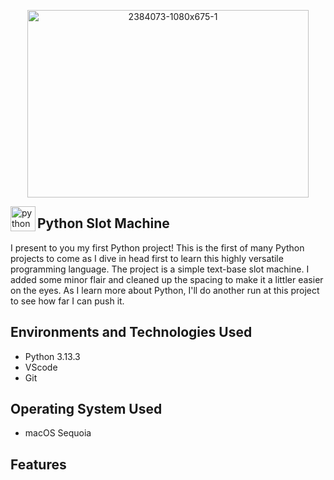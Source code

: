 <p align="center">
<img width="450" height="300" alt="2384073-1080x675-1" src= "https://github.com/user-attachments/assets/b2d641e0-169c-4015-82cd-8e93820bf912"
</p>




<img align="left" src="https://cdn.jsdelivr.net/gh/devicons/devicon/icons/python/python-original.svg" height="40" alt="python logo"  /> <h2>Python Slot Machine</h2>

<p> I present to you my first Python project! This is the first of many Python projects to come as I dive in head first to learn this highly versatile programming language. The project is a simple text-base slot machine. I added some minor flair and cleaned up the spacing to make it a littler easier on the eyes. As I learn more about Python, I'll do another run at this project to see how far I can push it.
<br />

<h2>Environments and Technologies Used</h2>

- Python 3.13.3
- VScode
- Git

<h2>Operating System Used </h2>

- macOS Sequoia

<h2>Features</h2>
